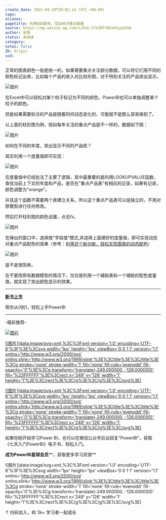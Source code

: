 ```yaml
---
create_date: 2021-04-29T20:02:14 (UTC +08:00)
tags:
aliases:
pagetitle: 利用DAX配色，突出标识重点数据
source: https://mp.weixin.qq.com/s/HsE-h7XIRFY0Ox6SypG2HA
author: 采悟
status: 未阅读
category:
notes: false
ZK: Origin
uid:
---
```


正常的图表颜色一般是统一的，如果需要重点关注部分数据，可以将它们用不同的颜色标记出来，比如每个产品的收入对比柱形图，对于特别关注的产品突出显示。

![图片](https://mmbiz.qpic.cn/mmbiz_png/aHEbZtANQJP1o3OMmwFH6IKmf0ooaBcZpMZTDgqekelpqvlGpJPNy0dcb6SK54Nvz7cJde5OogHUI6G2hPeZEA/640?wx_fmt=png&wxfrom=5&wx_lazy=1&wx_co=1)

在Excel中可以轻松对某个柱子标记为不同的颜色，PowerBI也可以单独调整某个柱子的颜色。

但是如果需要标注的产品是随着时间动态变化的，可能就不是那么容易做到了。  

以上面的柱形图为例，假如每年关注的重点产品是不一样的，数据如下图：

![图片](https://mmbiz.qpic.cn/mmbiz_png/aHEbZtANQJPWGFI1Ths7KnKv7YJ77Dib6f01j4QwsR8iaYKwVrx7Qk4Ku0ZCZjcwKaMibqT3hmNMER6f6URicvjXMQ/640?wx_fmt=png&wxfrom=5&wx_lazy=1&wx_co=1)

如何在不同的年度，突出显示不同的产品呢？  

其实利用一个度量值即可实现：

![图片](https://mmbiz.qpic.cn/mmbiz_png/aHEbZtANQJPWGFI1Ths7KnKv7YJ77Dib6uJzNqY9dVrrOPzNaicaVQHQ7jnjgicw9gT9OibPTo9svck6xoYa5koYEg/640?wx_fmt=png&wxfrom=5&wx_lazy=1&wx_co=1)

在度量值中已经批注了主要了逻辑，其中最重要的是利用LOOKUPVALUE函数，查找当前上下文的年度和产品，是否在"重点产品表"有相应的记录，如果有记录，颜色调整为"orange"。

并且这个函数不需要两个表建立关系，所以这个重点产品表可以是独立的，不用对原模型进行任何修改。  

然后打开柱形图的颜色设置，点击fx，

![图片](https://mmbiz.qpic.cn/mmbiz_png/aHEbZtANQJP1o3OMmwFH6IKmf0ooaBcZVwOospWpAHJccRRWpoWM6d2MCROYhDsYoRZTOS61Sh0R2vQN3o4Vpg/640?wx_fmt=png&wxfrom=5&wx_lazy=1&wx_co=1)

在弹出的窗口中，选择按"字段值"模式,并选择上面建好的度量值，即可实现动态对重点产品配色的效果（参考：[利用这个新功能，轻松实现图表的动态配色](http://mp.weixin.qq.com/s?__biz=MzA4MzQwMjY4MA==&mid=2484068328&idx=1&sn=481bc433696f3569ed6d1c0bb5f80556&chksm=8e0c753fb97bfc2948e857568b33fc553da3d3449d7825e1651612de4529a532ed32d17ea7d3&scene=21#wechat_redirect)）

![图片](https://mmbiz.qpic.cn/mmbiz_gif/aHEbZtANQJPWGFI1Ths7KnKv7YJ77Dib6dtOnqDwvNnnSNFYvvglnrbeBS6bmibenB1djMK0cspicQtHFs8k64bzA/640?wx_fmt=gif&wxfrom=5&wx_lazy=1)

是不是很简单。

在不更改原有数据模型的情况下，仅仅是利用一个辅助表和一个辅助的配色度量值，就实现了突出颜色显示的效果。

___

[**新书上市**](http://mp.weixin.qq.com/s?__biz=MzA4MzQwMjY4MA==&mid=2484074987&idx=1&sn=5cf4ba4b683ee9136bb7a26f6e9bcf01&chksm=8e0c533cb97bda2add48a4576b9c1e230249a5a4160dd93cd677a37ea21d26fc9cc26fc4cb1c&scene=21#wechat_redirect)

帮你从0到1，轻松上手PowerBI

___

\-精彩推荐-

[![图片](https://mmbiz.qpic.cn/mmbiz_jpg/aHEbZtANQJOojexubCy39PJZJic24XlI9IC8Fhx57SVYiciave3T7sAxeLXXZgrAzhAsUHXC3dxpU1fp72ChD8ibfw/640?wx_fmt=jpeg&wxfrom=5&wx_lazy=1&wx_co=1)](http://mp.weixin.qq.com/s?__biz=MzA4MzQwMjY4MA==&mid=2484074255&idx=1&sn=0c183ee84fd7fcc4e9dfb6baf39580c0&chksm=8e0c5dd8b97bd4ce1a617be83fe88938a0ba49668102ca3d10794c0e530f38c2950df75cf2ee&scene=21#wechat_redirect)

[![图片](data:image/svg+xml,%3C%3Fxml version='1.0' encoding='UTF-8'%3F%3E%3Csvg width='1px' height='1px' viewBox='0 0 1 1' version='1.1' xmlns='http://www.w3.org/2000/svg' xmlns:xlink='http://www.w3.org/1999/xlink'%3E%3Ctitle%3E%3C/title%3E%3Cg stroke='none' stroke-width='1' fill='none' fill-rule='evenodd' fill-opacity='0'%3E%3Cg transform='translate(-249.000000, -126.000000)' fill='%23FFFFFF'%3E%3Crect x='249' y='126' width='1' height='1'%3E%3C/rect%3E%3C/g%3E%3C/g%3E%3C/svg%3E)](http://mp.weixin.qq.com/s?__biz=MzA4MzQwMjY4MA==&mid=2484072351&idx=1&sn=fabb08c54790ac1225b470fd647c7a5e&chksm=8e0c4548b97bcc5e0450f1945a2c76039bbb42650bcb1edbc856820836d63d32af4c7780e31a&scene=21#wechat_redirect)

[![图片](data:image/svg+xml,%3C%3Fxml version='1.0' encoding='UTF-8'%3F%3E%3Csvg width='1px' height='1px' viewBox='0 0 1 1' version='1.1' xmlns='http://www.w3.org/2000/svg' xmlns:xlink='http://www.w3.org/1999/xlink'%3E%3Ctitle%3E%3C/title%3E%3Cg stroke='none' stroke-width='1' fill='none' fill-rule='evenodd' fill-opacity='0'%3E%3Cg transform='translate(-249.000000, -126.000000)' fill='%23FFFFFF'%3E%3Crect x='249' y='126' width='1' height='1'%3E%3C/rect%3E%3C/g%3E%3C/g%3E%3C/svg%3E)](http://mp.weixin.qq.com/s?__biz=MzA4MzQwMjY4MA==&mid=2484071399&idx=1&sn=44b4ba20c1cbe657f77b6c8d144b2b30&chksm=8e0c4130b97bc826d87746723f940404ce82ac9ebb38572bbfb1a89d7a48aaa750dffd92a28d&scene=21#wechat_redirect)

如果你刚开始学习Power BI，也可以在微信公众号后台回复"PowerBI"，获取《七天入门PowerBI》电子书，轻松入门。

**成为PowerBI星球会员****，获取更多学习资源**

![图片](data:image/svg+xml,%3C%3Fxml version='1.0' encoding='UTF-8'%3F%3E%3Csvg width='1px' height='1px' viewBox='0 0 1 1' version='1.1' xmlns='http://www.w3.org/2000/svg' xmlns:xlink='http://www.w3.org/1999/xlink'%3E%3Ctitle%3E%3C/title%3E%3Cg stroke='none' stroke-width='1' fill='none' fill-rule='evenodd' fill-opacity='0'%3E%3Cg transform='translate(-249.000000, -126.000000)' fill='%23FFFFFF'%3E%3Crect x='249' y='126' width='1' height='1'%3E%3C/rect%3E%3C/g%3E%3C/g%3E%3C/svg%3E)

↑ 扫码加入，和 3k+ 学习者一起成长
